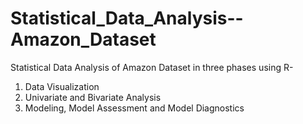 # Statistical_Data_Analysis--Amazon_Dataset
Statistical Data Analysis of Amazon Dataset in three phases using R- 
1. Data Visualization
2. Univariate and Bivariate Analysis
3. Modeling, Model Assessment and Model Diagnostics
